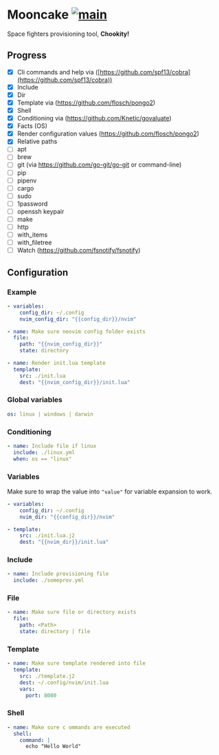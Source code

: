 # Mooncake [![main](https://github.com/alehatsman/mooncake/actions/workflows/main.yml/badge.svg?branch=master)](https://github.com/alehatsman/mooncake/actions/workflows/build.yml)

Space fighters provisioning tool, **Chookity!**

## Progress

- [x]  Cli commands and help via ([https://github.com/spf13/cobra](https://github.com/spf13/cobra))
- [x]  Include
- [x]  Dir
- [x]  Template via (https://github.com/flosch/pongo2)
- [x]  Shell
- [x]  Conditioning via (https://github.com/Knetic/govaluate)
- [x]  Facts (OS)
- [x]  Render configuration values (https://github.com/flosch/pongo2)
- [x]  Relative paths
- [ ]  apt
- [ ]  brew
- [ ]  git (via https://github.com/go-git/go-git or command-line)
- [ ]  pip
- [ ]  pipenv
- [ ]  cargo
- [ ]  sudo
- [ ]  1password
- [ ]  openssh keypair
- [ ]  make
- [ ]  http
- [ ]  with_items
- [ ]  with_filetree
- [ ]  Watch (https://github.com/fsnotify/fsnotify)

## Configuration

### Example

```yaml
- variables:
    config_dir: ~/.config
    nvim_config_dir: "{{config_dir}}/nvim"

- name: Make sure neovim config folder exists
  file:
    path: "{{nvim_config_dir}}"
    state: directory

- name: Render init.lua template
  template:
    src: ./init.lua
    dest: "{{nvim_config_dir}}/init.lua"
```

### Global variables

```yaml
os: linux | windows | darwin
```

### Conditioning

```yaml
- name: Include file if linux
  include: ./linux.yml
  when: os == "linux"
```

### Variables

Make sure to wrap the value into `"value"` for variable expansion to work.

```yaml
- variables:
    config_dir: ~/.config
    nvim_dir: "{{config_dir}}/nvim"

- template:
    src: ./init.lua.j2
    dest: "{{nvim_dir}}/init.lua"
```

### Include

```yaml
- name: Include provisioning file
  include: ./someprov.yml
```

### File

```yaml
- name: Make sure file or directory exists
  file:
    path: <Path>
    state: directory | file
```

### Template

```yaml
- name: Make sure template rendered into file
  template:
    src: ./template.j2
    dest: ~/.config/nvim/init.lua
    vars:
      port: 8080
```

### Shell

```yaml
- name: Make sure c ommands are executed
  shell:
    command: |
      echo "Hello World"
```
